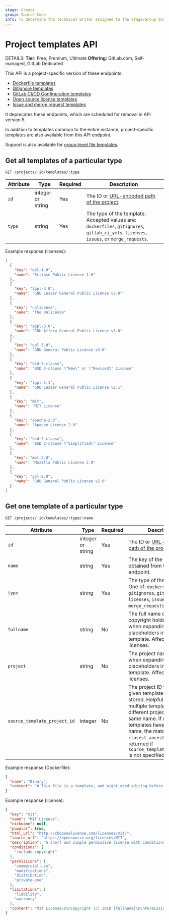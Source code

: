 ```yaml
---
stage: Create
group: Source Code
info: To determine the technical writer assigned to the Stage/Group associated with this page, see https://handbook.gitlab.com/handbook/product/ux/technical-writing/#assignments
---
```


# Project templates API

DETAILS:
**Tier:** Free, Premium, Ultimate
**Offering:** GitLab.com, Self-managed, GitLab Dedicated

This API is a project-specific version of these endpoints:

- [Dockerfile templates](templates/dockerfiles.md)
- [Gitignore templates](templates/gitignores.md)
- [GitLab CI/CD Configuration templates](templates/gitlab_ci_ymls.md)
- [Open source license templates](templates/licenses.md)
- [Issue and merge request templates](../user/project/description_templates.md)

It deprecates these endpoints, which are scheduled for removal in API version 5.

In addition to templates common to the entire instance, project-specific
templates are also available from this API endpoint.

Support is also available for [group-level file templates](../user/group/manage.md#group-file-templates).

## Get all templates of a particular type

```plaintext
GET /projects/:id/templates/:type
```

| Attribute  | Type   | Required | Description |
| ---------- | ------ | -------- | ----------- |
| `id`      | integer or string | Yes       | The ID or [URL-encoded path of the project](rest/index.md#namespaced-paths). |
| `type`     | string | Yes  | The type of the template. Accepted values are: `dockerfiles`, `gitignores`, `gitlab_ci_ymls`, `licenses`, `issues`, or `merge_requests`. |

Example response (licenses):

```json
[
  {
    "key": "epl-1.0",
    "name": "Eclipse Public License 1.0"
  },
  {
    "key": "lgpl-3.0",
    "name": "GNU Lesser General Public License v3.0"
  },
  {
    "key": "unlicense",
    "name": "The Unlicense"
  },
  {
    "key": "agpl-3.0",
    "name": "GNU Affero General Public License v3.0"
  },
  {
    "key": "gpl-3.0",
    "name": "GNU General Public License v3.0"
  },
  {
    "key": "bsd-3-clause",
    "name": "BSD 3-clause \"New\" or \"Revised\" License"
  },
  {
    "key": "lgpl-2.1",
    "name": "GNU Lesser General Public License v2.1"
  },
  {
    "key": "mit",
    "name": "MIT License"
  },
  {
    "key": "apache-2.0",
    "name": "Apache License 2.0"
  },
  {
    "key": "bsd-2-clause",
    "name": "BSD 2-clause \"Simplified\" License"
  },
  {
    "key": "mpl-2.0",
    "name": "Mozilla Public License 2.0"
  },
  {
    "key": "gpl-2.0",
    "name": "GNU General Public License v2.0"
  }
]
```

## Get one template of a particular type

```plaintext
GET /projects/:id/templates/:type/:name
```

| Attribute  | Type   | Required | Description |
| ---------- | ------ | -------- | ----------- |
| `id`      | integer or string | Yes       | The ID or [URL-encoded path of the project](rest/index.md#namespaced-paths). |
| `name`     | string | Yes       | The key of the template, as obtained from the collection endpoint. |
| `type`     | string | Yes | The type of the template. One of: `dockerfiles`, `gitignores`, `gitlab_ci_ymls`, `licenses`, `issues`, or `merge_requests`. |
| `fullname` | string | No        | The full name of the copyright holder to use when expanding placeholders in the template. Affects only licenses. |
| `project`  | string | No        | The project name to use when expanding placeholders in the template. Affects only licenses. |
| `source_template_project_id`   | integer | No       | The project ID where a given template is being stored. Helpful when multiple templates from different projects have the same name. If multiple templates have the same name, the match from `closest ancestor` is returned if `source_template_project_id` is not specified, |

Example response (Dockerfile):

```json
{
  "name": "Binary",
  "content": "# This file is a template, and might need editing before it works on your project.\n# This Dockerfile installs a compiled binary into a bare system.\n# You must either commit your compiled binary into source control (not recommended)\n# or build the binary first as part of a CI/CD pipeline.\n\nFROM buildpack-deps:buster\n\nWORKDIR /usr/local/bin\n\n# Change `app` to whatever your binary is called\nAdd app .\nCMD [\"./app\"]\n"
}
```

Example response (license):

```json
{
  "key": "mit",
  "name": "MIT License",
  "nickname": null,
  "popular": true,
  "html_url": "http://choosealicense.com/licenses/mit/",
  "source_url": "https://opensource.org/licenses/MIT",
  "description": "A short and simple permissive license with conditions only requiring preservation of copyright and license notices. Licensed works, modifications, and larger works may be distributed under different terms and without source code.",
  "conditions": [
    "include-copyright"
  ],
  "permissions": [
    "commercial-use",
    "modifications",
    "distribution",
    "private-use"
  ],
  "limitations": [
    "liability",
    "warranty"
  ],
  "content": "MIT License\n\nCopyright (c) 2018 [fullname]\n\nPermission is hereby granted, free of charge, to any person obtaining a copy\nof this software and associated documentation files (the \"Software\"), to deal\nin the Software without restriction, including without limitation the rights\nto use, copy, modify, merge, publish, distribute, sublicense, and/or sell\ncopies of the Software, and to permit persons to whom the Software is\nfurnished to do so, subject to the following conditions:\n\nThe above copyright notice and this permission notice shall be included in all\ncopies or substantial portions of the Software.\n\nTHE SOFTWARE IS PROVIDED \"AS IS\", WITHOUT WARRANTY OF ANY KIND, EXPRESS OR\nIMPLIED, INCLUDING BUT NOT LIMITED TO THE WARRANTIES OF MERCHANTABILITY,\nFITNESS FOR A PARTICULAR PURPOSE AND NONINFRINGEMENT. IN NO EVENT SHALL THE\nAUTHORS OR COPYRIGHT HOLDERS BE LIABLE FOR ANY CLAIM, DAMAGES OR OTHER\nLIABILITY, WHETHER IN AN ACTION OF CONTRACT, TORT OR OTHERWISE, ARISING FROM,\nOUT OF OR IN CONNECTION WITH THE SOFTWARE OR THE USE OR OTHER DEALINGS IN THE\nSOFTWARE.\n"
}
```
